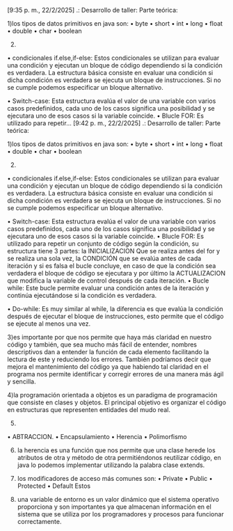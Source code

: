 [9:35 p. m., 22/2/2025] .: Desarrollo de taller:
Parte teórica:


1)los tipos de datos primitivos en java son:
•	byte
•	short
•	int
•	long
•	float
•	double
•	char
•	boolean



2) 
•	condicionales if.else,if-else:
Estos condicionales se utilizan para evaluar una condición y ejecutan un bloque de código dependiendo si la condición es verdadera. La estructura básica consiste en evaluar una condición si dicha condición es verdadera se ejecuta un bloque de instrucciones. Si no se cumple podemos especificar un bloque alternativo.


•	Switch-case:
Esta estructura evalúa el valor de una variable con varios casos predefinidos, cada uno de los casos significa una posibilidad y se ejecutara uno de esos casos si la variable coincide.
•	Blucle FOR:
Es utilizado para repetir…
[9:42 p. m., 22/2/2025] .: Desarrollo de taller:
Parte teórica:


1)los tipos de datos primitivos en java son:
•	byte
•	short
•	int
•	long
•	float
•	double
•	char
•	boolean



2) 
•	condicionales if.else,if-else:
Estos condicionales se utilizan para evaluar una condición y ejecutan un bloque de código dependiendo si la condición es verdadera. La estructura básica consiste en evaluar una condición si dicha condición es verdadera se ejecuta un bloque de instrucciones. Si no se cumple podemos especificar un bloque alternativo.


•	Switch-case:
Esta estructura evalúa el valor de una variable con varios casos predefinidos, cada uno de los casos significa una posibilidad y se ejecutara uno de esos casos si la variable coincide.
•	Blucle FOR:
Es utilizado para repetir un conjunto de código según la condición, su estructura tiene 3 partes: la INICIALIZACION
Que se realiza antes del for y se realiza una sola vez, la CONDICIÓN que se evalúa antes de cada iteración y si es falsa el bucle concluye, en caso de que la condición sea verdadera el bloque de código se ejecutara y por último la ACTUALIZACION que modifica la variable de control después de cada iteración.
•	Bucle while:
Este bucle permite evaluar una condición antes de la iteración y continúa ejecutándose si la condición es verdadera.





•	Do-while:
Es muy similar al while, la diferencia es que evalúa la condición después de ejecutar el bloque de instrucciones, esto permite que el código se ejecute al menos una vez.


3)es importante por que nos permite que haya más claridad en nuestro código y también, que sea mucho más fácil de entender, nombres descriptivos dan a entender la función de cada elemento facilitando la lectura de este y reduciendo los errores.
También podríamos decir que mejora el mantenimiento del código ya que habiendo tal claridad en el programa nos permite identificar y corregir errores de una manera más ágil y sencilla.

4)la programación orientada a objetos es un paradigma de programación que consiste en clases y objetos. El principal objetivo es organizar el código en estructuras que representen entidades del mudo real.

5)
•	ABTRACCION.
•	Encapsulamiento
•	Herencia 
•	Polimorfismo

6) la herencia es una función que nos permite que una clase herede los atributos de otra y método de otra permitiéndonos reutilizar código, en java lo podemos implementar utilizando la palabra clase extends.

7) los modificadores de acceso más comunes son:
•	Private
•	Public
•	Protected
•	Default
Estos


8) una variable de entorno es un valor dinámico que el sistema operativo proporciona y son importantes ya que almacenan información en el sistema que se utiliza por los programadores y procesos para funcionar correctamente.
